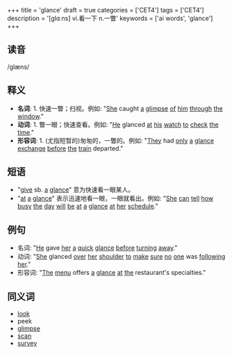 +++
title = 'glance'
draft = true
categories = ['CET4']
tags = ['CET4']
description = '[glɑːns] vi.看一下 n.一瞥'
keywords = ['ai words', 'glance']
+++

## 读音
/glæns/

## 释义
- **名词**: 1. 快速一瞥；扫视。例如: "[She](/zh/post/she/) caught [a](/zh/post/a/) [glimpse](/zh/post/glimpse/) [of](/zh/post/of/) [him](/zh/post/him/) [through](/zh/post/through/) [the](/zh/post/the/) [window](/zh/post/window/)."
- **动词**: 1. 瞥一眼；快速查看。例如: "[He](/zh/post/he/) glanced [at](/zh/post/at/) [his](/zh/post/his/) [watch](/zh/post/watch/) [to](/zh/post/to/) [check](/zh/post/check/) [the](/zh/post/the/) [time](/zh/post/time/)."
- **形容词**: 1. (尤指短暂的)匆匆的，一瞥的。例如: "[They](/zh/post/they/) had [only](/zh/post/only/) [a](/zh/post/a/) [glance](/zh/post/glance/) [exchange](/zh/post/exchange/) [before](/zh/post/before/) [the](/zh/post/the/) [train](/zh/post/train/) departed."

## 短语
- "[give](/zh/post/give/) sb. [a](/zh/post/a/) [glance](/zh/post/glance/)" 意为快速看一眼某人。
- "[at](/zh/post/at/) [a](/zh/post/a/) [glance](/zh/post/glance/)" 表示迅速地看一眼，一眼就看出。例如: "[She](/zh/post/she/) [can](/zh/post/can/) [tell](/zh/post/tell/) [how](/zh/post/how/) [busy](/zh/post/busy/) [the](/zh/post/the/) [day](/zh/post/day/) [will](/zh/post/will/) [be](/zh/post/be/) [at](/zh/post/at/) [a](/zh/post/a/) [glance](/zh/post/glance/) [at](/zh/post/at/) [her](/zh/post/her/) [schedule](/zh/post/schedule/)."

## 例句
- 名词: "[He](/zh/post/he/) gave [her](/zh/post/her/) [a](/zh/post/a/) [quick](/zh/post/quick/) [glance](/zh/post/glance/) [before](/zh/post/before/) [turning](/zh/post/turning/) [away](/zh/post/away/)."
- 动词: "[She](/zh/post/she/) glanced [over](/zh/post/over/) [her](/zh/post/her/) [shoulder](/zh/post/shoulder/) [to](/zh/post/to/) [make](/zh/post/make/) [sure](/zh/post/sure/) [no](/zh/post/no/) [one](/zh/post/one/) was [following](/zh/post/following/) [her](/zh/post/her/)."
- 形容词: "[The](/zh/post/the/) [menu](/zh/post/menu/) offers [a](/zh/post/a/) [glance](/zh/post/glance/) [at](/zh/post/at/) [the](/zh/post/the/) restaurant's specialties."

## 同义词
- [look](/zh/post/look/)
- peek
- [glimpse](/zh/post/glimpse/)
- [scan](/zh/post/scan/)
- [survey](/zh/post/survey/)
